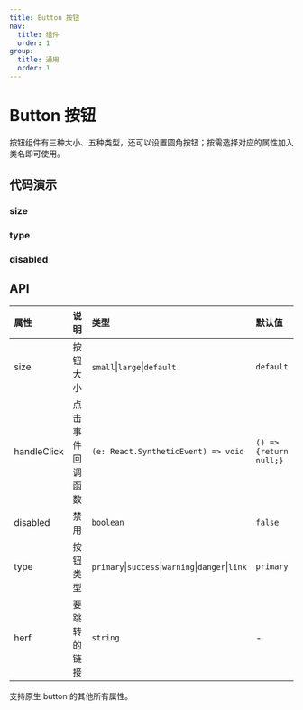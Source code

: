 ```yaml
---
title: Button 按钮
nav:
  title: 组件
  order: 1
group:
  title: 通用
  order: 1
---
```


# Button 按钮

按钮组件有三种大小、五种类型，还可以设置圆角按钮；按需选择对应的属性加入类名即可使用。

## 代码演示

### size

<code src="./demo/size.tsx"></code>

### type

<code src="./demo/type.tsx"></code>

### disabled

<code src="./demo/disabled.tsx"></code>

## API

| 属性 | 说明 | 类型 | 默认值 |
| :-- | :-- | :-- | :-- |
| size | 按钮大小 | `small`\|`large`\|`default` | `default` |
| handleClick | 点击事件回调函数 | `(e: React.SyntheticEvent) => void` | `() => {return null;}` |
| disabled | 禁用 | `boolean` | `false` |
| type | 按钮类型 | `primary`\|`success`\|`warning`\|`danger`\|`link` | `primary` |
| herf | 要跳转的链接 | `string` | - |

支持原生 button 的其他所有属性。
